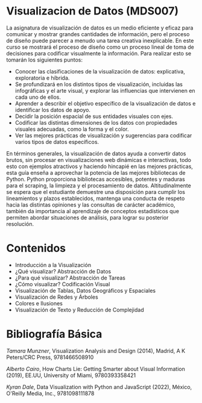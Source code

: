 # Visualizacion de Datos (MDS007)

La asignatura de visualización de datos es un medio eficiente y eficaz para comunicar y mostrar grandes cantidades de información, pero el proceso de diseño puede parecer a menudo una tarea creativa inexplicable. En este curso se mostrará el proceso de diseño como un proceso lineal de toma de decisiones para codificar visualmente la información.  Para realizar esto se tomarán los siguientes puntos:

* Conocer las clasificaciones de la visualización de datos: explicativa, exploratoria e híbrida. 
* Se profundizará en los distintos tipos de visualización, incluidas las infográficas y el arte visual, y explorar las influencias que intervienen en cada uno de ellos.   
* Aprender a describir el objetivo específico de la visualización de datos e identificar los datos de apoyo.
* Decidir la posición espacial de sus entidades visuales con ejes.
* Codificar las distintas dimensiones de los datos con propiedades visuales adecuadas, como la forma y el color.
* Ver las mejores prácticas de visualización y sugerencias para codificar varios tipos de datos específicos.

En términos generales, la visualización de datos ayuda a convertir datos brutos, sin procesar en visualizaciones web dinámicas e interactivas, todo esto con ejemplos atractivos y haciendo hincapié en las mejores prácticas, esta guía enseña a aprovechar la potencia de las mejores bibliotecas de Python. Python proporciona bibliotecas accesibles, potentes y maduras para el scraping, la limpieza y el procesamiento de datos. Altitudinalmente se espera que el estudiante demuestre una disposición para cumplir los lineamientos y plazos establecidos, mantenga una conducta de respeto hacia las distintas opiniones y las consultas de carácter académico, también da importancia al aprendizaje de conceptos estadísticos que permiten abordar situaciones de análisis, para lograr su posterior resolución.

# Contenidos

* Introducción a la Visualización
* ¿Qué visualizar? Abstracción de Datos
* ¿Para qué visualizar? Abstracción de Tareas
* ¿Cómo visualizar? Codificación Visual
* Visualización de Tablas, Datos Geográficos y Espaciales
* Visualización de Redes y Árboles
* Colores e Ilusiones
* Visualización de Texto y Reducción de Complejidad

# Bibliografía Básica

*Tamara Munzner*, Visualization Analysis and Design (2014), Madrid, A K Peters/CRC Press, 9781466508910

*Alberto Cairo*, How Charts Lie: Getting Smarter about Visual Information (2019), EE.UU, University of Miami, 9780393358421

*Kyran Dale*, Data Visualization with Python and JavaScript (2022), México, O'Reilly Media, Inc.,	9781098111878


